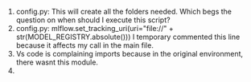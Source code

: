 1. config.py: This will create all the folders needed. Which begs the question on when should I execute this script?
2. config.py: mlflow.set_tracking_uri(uri="file://" + str(MODEL_REGISTRY.absolute())) I temporary commented this line because it affects my call in the main file.
3. Vs code is complaining imports because in the original environment, there wasnt this module.
4. 